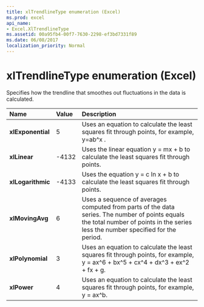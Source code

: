 ```yaml
---
title: xlTrendlineType enumeration (Excel)
ms.prod: excel
api_name:
- Excel.XlTrendlineType
ms.assetid: 00a95fb4-00f7-7630-2298-ef3bd7331f89
ms.date: 06/08/2017
localization_priority: Normal
---
```



# xlTrendlineType enumeration (Excel)

Specifies how the trendline that smoothes out fluctuations in the data is calculated.



|Name|Value|Description|
|:-----|:-----|:-----|
| **xlExponential**|5|Uses an equation to calculate the least squares fit through points, for example, y=ab^x .|
| **xlLinear**|-4132|Uses the linear equation y = mx + b to calculate the least squares fit through points.|
| **xlLogarithmic**|-4133|Uses the equation y = c ln x + b to calculate the least squares fit through points.|
| **xlMovingAvg**|6|Uses a sequence of averages computed from parts of the data series. The number of points equals the total number of points in the series less the number specified for the period.|
| **xlPolynomial**|3|Uses an equation to calculate the least squares fit through points, for example, y = ax^6 + bx^5 + cx^4 + dx^3 + ex^2 + fx + g.|
| **xlPower**|4|Uses an equation to calculate the least squares fit through points, for example, y = ax^b.|

